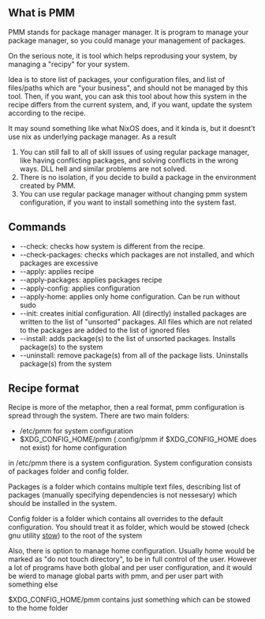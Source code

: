 ## What is PMM
PMM stands for package manager manager. It is program to manage your
package manager, so you could manage your management of packages.

On the serious note, it is tool which helps reprodusing your system,
by managing a "recipy" for your system.

Idea is to store list of packages, your configuration files,
and list of files/paths which are "your business", and should
not be managed by this tool. Then, if you want, you can ask
this tool about how this system in the recipe differs from the
current system, and, if you want, update the system according
to the recipe.

It may sound something like what NixOS does, and it kinda is,
but it doesnt't use nix as underlying package manager. As a result
1. You can still fall to all of skill issues of using regular package
  manager, like having conflicting packages, and solving conflicts in the wrong ways.
  DLL hell and similar problems are not solved.
2. There is no isolation, if you decide to build a package in the environment
  created by PMM.
3. You can use regular package manager without changing pmm system configuration,
  if you want to install something into the system fast.

## Commands
*  --check: checks how system is different from the recipe.
*  --check-packages: checks which packages are not installed, and which packages are excessive
*  --apply: applies recipe
*  --apply-packages: applies packages recipe
*  --apply-config: applies configuration
*  --apply-home: applies only home configuration. Can be run without sudo
*  --init: creates initial configuration.
    All (directly) installed packages are written to the list of "unsorted" packages.
    All files which are not related to the packages are added to the list of ignored files
*  --install: adds package(s) to the list of unsorted packages. Installs package(s) to the system
*  --uninstall: remove package(s) from all of the package lists. Uninstalls package(s) from the system

## Recipe format
Recipe is more of the metaphor, then a real format,
pmm configuration is spread through the system. There are two main
folders:
- /etc/pmm for system configuration
- $XDG_CONFIG_HOME/pmm (.config/pmm if $XDG_CONFIG_HOME does not exist) for home configuration

in /etc/pmm there is a system configuration. System configuration
consists of packages folder and config folder.

Packages is a folder which contains multiple text files, describing list of packages
(manually specifying dependencies is not nessesary) which should
be installed in the system.

Config folder is a folder which contains all overrides to the default configuration.
You should treat it as folder, which would be stowed
(check gnu utility [stow](https://www.gnu.org/software/stow/)) to the root of the system

Also, there is option to manage home configuration. Usually home would be marked as
"do not touch directory", to be in full control of the user. However a lot of
programs have both global and per user configuration, and it would be wierd to manage
global parts with pmm, and per user part with something else

$XDG_CONFIG_HOME/pmm contains just something which can be stowed to the home folder

